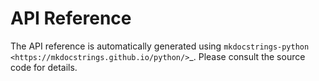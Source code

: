# API Reference

The API reference is automatically generated using
`mkdocstrings-python <https://mkdocstrings.github.io/python/>`_.  Please
consult the source code for details.
